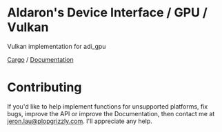 # Aldaron's Device Interface / GPU / Vulkan
Vulkan implementation for adi_gpu

[Cargo](https://crates.io/crates/adi_gpu_vulkan) /
[Documentation](https://docs.rs/adi_gpu_vulkan)

# Contributing
If you'd like to help implement functions for unsupported platforms, fix bugs,
improve the API or improve the Documentation, then contact me at
jeron.lau@plopgrizzly.com. I'll appreciate any help.